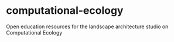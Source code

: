 # computational-ecology
Open education resources for the landscape architecture studio on Computational Ecology
